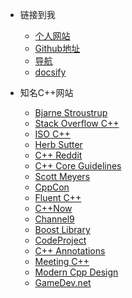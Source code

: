 <!-- _navbar.md -->

* 链接到我
  * [个人网站](https://cplusplus.club) 
  * [Github地址](https://github.com/Josecep)
  * [导航](https://cplusplus.club/links)
  * [docsify](https://docsify.js.org/#/zh-cn/)
    
* 知名C++网站
  * [Bjarne Stroustrup](http://www.stroustrup.com/)
  * [Stack Overflow C++](https://stackoverflow.com/questions/tagged/c%2b%2b)
  * [ISO C++](https://isocpp.org/)
  * [Herb Sutter](https://herbsutter.com/)
  * [C++ Reddit](https://www.reddit.com/r/cpp/)
  * [C++ Core Guidelines](https://github.com/isocpp/CppCoreGuidelines)
  * [Scott Meyers](http://scottmeyers.blogspot.com/)
  * [CppCon](http://cppcon.org/)
  * [Fluent C++](https://www.fluentcpp.com/)
  * [C++Now](http://cppnow.org)
  * [Channel9](https://channel9.msdn.com/)
  * [Boost Library](https://www.boost.org/)
  * [CodeProject](https://www.codeproject.com/)
  * [C++ Annotations](http://www.icce.rug.nl/documents/cplusplus/)
  * [Meeting C++](https://meetingcpp.com/)
  * [Modern Cpp Design](http://www.genesius.com/~adina/talks/ModernC++.pdf)
  * [GameDev.net](https://www.gamedev.net/)

